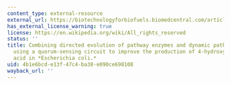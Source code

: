 ```yaml
---
content_type: external-resource
external_url: https://biotechnologyforbiofuels.biomedcentral.com/articles/10.1186/s13068-019-1438-3
has_external_license_warning: true
license: https://en.wikipedia.org/wiki/All_rights_reserved
status: ''
title: Combining directed evolution of pathway enzymes and dynamic pathway regulation
  using a quorum-sensing circuit to improve the production of 4-hydroxyphenylacetic
  acid in *Escherichia coli.*
uid: 4b1e6bcd-e13f-47c4-ba38-e090ce698108
wayback_url: ''
---
```

